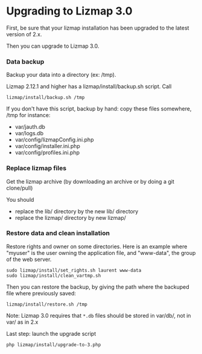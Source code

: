 Upgrading to Lizmap 3.0
=======================

First, be sure that your lizmap installation has been upgraded to the latest version
of 2.x.

Then you can upgrade to Lizmap 3.0.

### Data backup

Backup your data into a directory (ex: /tmp).

Lizmap 2.12.1 and higher has a lizmap/install/backup.sh script. Call

```
lizmap/install/backup.sh /tmp
```

If you don't have this script, backup by hand: copy these files somewhere, /tmp for instance:

- var/jauth.db
- var/logs.db
- var/config/lizmapConfig.ini.php
- var/config/installer.ini.php 
- var/config/profiles.ini.php


### Replace lizmap files

Get the lizmap archive (by downloading an archive or by doing a git clone/pull)

You should

- replace the lib/ directory by the new lib/ directory
- replace the lizmap/ directory by new lizmap/


### Restore data and clean installation


Restore rights and owner on some directories. Here is an example where "myuser" is the
user owning the application file, and "www-data", the group of the web server.

```
sudo lizmap/install/set_rights.sh laurent www-data
sudo lizmap/install/clean_vartmp.sh
```

Then you can restore the backup, by giving the path where the backuped file where previously saved:

```
lizmap/install/restore.sh /tmp
```

Note: Lizmap 3.0 requires that `*.db` files should be stored in var/db/, not in var/ as in 2.x


Last step: launch the upgrade script

```
php lizmap/install/upgrade-to-3.php
```

